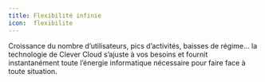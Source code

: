 ```yaml
---
title: Flexibilité infinie
icon:  flexibilite
---
```

Croissance du nombre d’utilisateurs, pics d’activités, baisses de régime…  la
technologie de Clever Cloud s’ajuste à vos besoins et fournit instantanément
toute l’énergie informatique nécessaire pour faire face à toute situation. 
